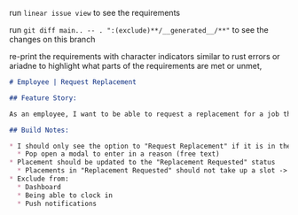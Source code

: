 run `linear issue view` to see the requirements

run `git diff main.. -- . ":(exclude)**/__generated__/**"` to see the changes on this branch

re-print the requirements with character indicators similar to rust errors or ariadne to highlight what parts of the requirements are met or unmet,


```md
# Employee | Request Replacement

## Feature Story:

As an employee, I want to be able to request a replacement for a job that I accepted

## Build Notes:

* I should only see the option to "Request Replacement" if it is in the "Accepted" state AND > 24 hours from the start time
  * Pop open a modal to enter in a reason (free text)
* Placement should be updated to the "Replacement Requested" status
  * Placements in "Replacement Requested" should not take up a slot -> should be released to all eligible employees
* Exclude from:
  * Dashboard
  * Being able to clock in
  * Push notifications
```
